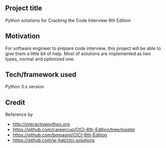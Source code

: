## Project title
Python solutions for Cracking the Code Interview 6th Edition

## Motivation
For software engineer to prepare code interview, this project will be able to give them a little bit of help. Most of solutions are implemented as two types, normal and optimized one.

## Tech/framework used
Python 3.x version

## Credit
Reference by
* http://interactivepython.org
* https://github.com/careercup/CtCI-6th-Edition/tree/master
* https://github.com/bmpasini/CtCI-6th-Edition
* https://github.com/w-hat/ctci-solutions